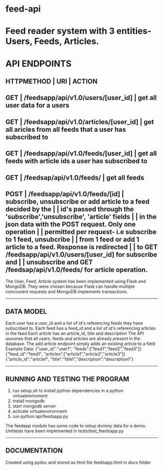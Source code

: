 # feed-api
Feed reader system with 3 entities- Users, Feeds, Articles.
==================================================================================================================
API ENDPOINTS
===================================================================================================================
HTTPMETHOD |               URI                       | ACTION
--------------------------------------------------------------------------------------------------------------------
GET        |  /feedsapp/api/v1.0/users/[user_id]     | get all user data for a users
--------------------------------------------------------------------------------------------------------------------
GET        |  /feedsapp/api/v1.0/articles/[user_id]  | get all aricles from all feeds that a user has subscribed to
--------------------------------------------------------------------------------------------------------------------
GET        |  /feedsapp/api/v1.0/feeds/[user_id]     | get all feeds with article ids a user has subscribed to
--------------------------------------------------------------------------------------------------------------------
GET        |  /feedsap/api/v1.0/feeds/               | get all feeds
--------------------------------------------------------------------------------------------------------------------
POST       |  /feedsapp/api/v1.0/feeds/[id]          | subscribe, unsubscribe or add article to a feed decided by the
		   |									     | id's passed through the 'subscribe','unsubscribe', 'article' fields
		   |										 | in the json data with the POST request. Only one operation
		   |										 | permitted per request- i.e subscribe to 1 feed, unsubcribe
		   |										 | from 1 feed or add 1 article to a feed. Response is redirected
		   |										 | to GET /feedsapp/api/v1.0/users/[user_id] for subscribe and
		   |										 | unsubscribe and GET /feedsap/api/v1.0/feeds/ for article operation.
---------------------------------------------------------------------------------------------------------------------							

The User, Feed, Article system has been implemented using Flask and MongoDB.
They were chosen because Flask can handle multiple conccurent requests and 
MongoDB implements transactions.

------------------------------------------------------------------
DATA MODEL
-----------------------------------------------------------------
Each user has a user_id and a list of id's referencing feeds they
have subscribed to.
Each feed has a feed_id and a list of id's referencing articles
in the feed
Each article has an article_id, title and description
The API assumes that all users, feeds and articles are already present in
the database. The add article endpoint simply adds an existing article to
a field
Example Data:
{"user_id":"user1", "feeds":["feed1","feed2","feed3"]}
{"feed_id":"feed1", "articles":["article1","article2","article3"]}
{"article_id":"article1", "title":"title1","description":"description1"}

------------------------------------------------------------------
RUNNING AND TESTING THE PROGRAM
------------------------------------------------------------------ 
1) run setup.sh to install python dependencies in a python virtualenviroment
2) install mongodb
3) start mongodb server
4) activate virtualenvironment
5) run python api/feedsapp.py

The feedapp module has some code to setup dummy data for a demo.
Unittests have been implemented in tests/test_feedsapp.py

----------------------------------------------------------
DOCUMENTATION
----------------------------------------------------------
Created using pydoc and stored as html file feedsapp.html
in docs folder
